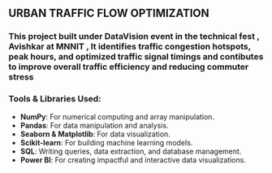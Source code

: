 ## URBAN TRAFFIC FLOW OPTIMIZATION
### This project built under DataVision event in the technical fest , Avishkar at MNNIT , It identifies  traffic congestion hotspots, peak hours, and optimized traffic signal timings and contibutes to improve overall traffic efficiency and reducing commuter stress


### Tools & Libraries Used:
- **NumPy**: For numerical computing and array manipulation.
- **Pandas**: For data manipulation and analysis.
- **Seaborn & Matplotlib**: For data visualization.
- **Scikit-learn**: For building machine learning models.
- **SQL**: Writing queries, data extraction, and database management.
- **Power BI**: For creating impactful and interactive data visualizations.


